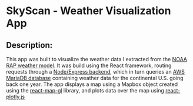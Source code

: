 # SkyScan - Weather Visualization App

## Description:
This app was built to visualize the weather data I extracted from the [NOAA RAP weather model](https://www.ncei.noaa.gov/products/weather-climate-models/rapid-refresh-update). It was build using the React framework, routing requests through a [Node/Express backend](https://github.com/esaltzm/skyscan-backend), which in turn queries an [AWS MariaDB database](https://github.com/esaltzm/weather-api) containing weather data for the continental U.S. going back one year. 
The app displays a map using a Mapbox object created using the [react-map-gl](https://visgl.github.io/react-map-gl/) library, and plots data over the map using [react-plotly.js](https://plotly.com/javascript/react/)


